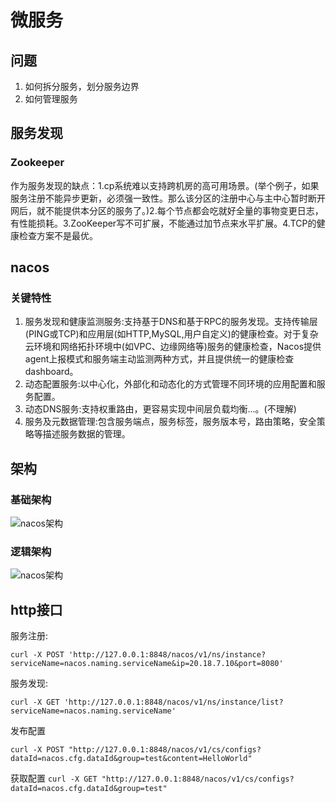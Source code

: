 # 微服务

## 问题
1. 如何拆分服务，划分服务边界
2. 如何管理服务

## 服务发现

### Zookeeper

作为服务发现的缺点：1.cp系统难以支持跨机房的高可用场景。(举个例子，如果服务注册不能异步更新，必须强一致性。那么该分区的注册中心与主中心暂时断开网后，就不能提供本分区的服务了。)2.每个节点都会吃就好全量的事物变更日志，有性能损耗。3.ZooKeeper写不可扩展，不能通过加节点来水平扩展。4.TCP的健康检查方案不是最优。

## nacos

### 关键特性

1. 服务发现和健康监测服务:支持基于DNS和基于RPC的服务发现。支持传输层(PING或TCP)和应用层(如HTTP,MySQL,用户自定义)的健康检查。对于复杂云环境和网络拓扑环境中(如VPC、边缘网络等)服务的健康检查，Nacos提供agent上报模式和服务端主动监测两种方式，并且提供统一的健康检查dashboard。
2. 动态配置服务:以中心化，外部化和动态化的方式管理不同环境的应用配置和服务配置。
3. 动态DNS服务:支持权重路由，更容易实现中间层负载均衡...。(不理解)
4. 服务及元数据管理:包含服务端点，服务标签，服务版本号，路由策略，安全策略等描述服务数据的管理。

## 架构

### 基础架构

![nacos架构](https://cdn.nlark.com/yuque/0/2019/jpeg/338441/1561217892717-1418fb9b-7faa-4324-87b9-f1740329f564.jpeg)

### 逻辑架构

![nacos架构](https://cdn.nlark.com/yuque/0/2019/png/338441/1561217775318-6e408805-18bb-4242-b4e9-83c5b929b469.png)

## http接口

服务注册:
```
curl -X POST 'http://127.0.0.1:8848/nacos/v1/ns/instance?serviceName=nacos.naming.serviceName&ip=20.18.7.10&port=8080'
```

服务发现:
```
curl -X GET 'http://127.0.0.1:8848/nacos/v1/ns/instance/list?serviceName=nacos.naming.serviceName'
```

发布配置
```
curl -X POST "http://127.0.0.1:8848/nacos/v1/cs/configs?dataId=nacos.cfg.dataId&group=test&content=HelloWorld"
```

获取配置
`curl -X GET "http://127.0.0.1:8848/nacos/v1/cs/configs?dataId=nacos.cfg.dataId&group=test"`



